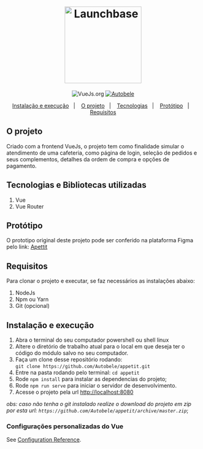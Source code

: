 <h1 align="center">
    <img alt="Launchbase" src="https://svgshare.com/i/M8b.svg" width="200px" />
</h1>

<p align="center">
  <img alt="VueJs.org" href="https://vuejs.org/" src="https://img.shields.io/badge/framework-vue-brightgreen">

  <a href="https://github.com/autobele">
    <img alt="Autobele" src="https://img.shields.io/badge/made%20by-autobele-brightgreen">
  </a>

</p>

<p align="center">
  <a href="#-instalacao-e-execução">Instalação e execução</a>&nbsp;&nbsp;&nbsp;|&nbsp;&nbsp;&nbsp;
  <a href="#-o-projeto">O projeto</a>&nbsp;&nbsp;&nbsp;|&nbsp;&nbsp;&nbsp;
  <a href="#tecnologias-e-bibliotecas-utilizadas">Tecnologias</a>&nbsp;&nbsp;&nbsp;|&nbsp;&nbsp;&nbsp;
  <a href="#hand-off">Protótipo</a>&nbsp;&nbsp;&nbsp;|&nbsp;&nbsp;&nbsp;
  <a href="#requisitos">Requisitos</a>
</p>

## O projeto

Criado com a frontend VueJs, o projeto tem como finalidade simular o atendimento de uma cafeteria, como página de login, seleção de pedidos e seus complementos, detalhes da ordem de compra e opções de pagamento.

## Tecnologias e Bibliotecas utilizadas

1. Vue
2. Vue Router

## Protótipo

O prototipo original deste projeto pode ser conferido na plataforma Figma pelo link: [Apettit](https://www.figma.com/file/XTbAE7DPmkrAI0b5hmzB64Vd/Appetit_web?node-id=68%3A2)  

## Requisitos

Para clonar o projeto e executar, se faz necessários as instalações abaixo:

1. NodeJs
2. Npm ou Yarn
3. Git (opcional)

## Instalação e execução

1. Abra o terminal do seu computador powershell ou shell linux
2. Altere o diretório de trabalho atual para o local em que deseja ter o código do módulo salvo no seu computador.
3. Faça um clone desse repositório rodando: <br> `git clone https://github.com/Autobele/appetit.git`
4. Entre na pasta rodando pelo terminal: `cd appetit`
5. Rode `npm install` para instalar as dependencias do projeto;
6. Rode `npm run serve` para iniciar o servidor de desenvolvimento.
7. Acesse o projeto pela url [http://localhost:8080](http://localhost:8080)

_obs: caso não tenha o git instalado realize o download do projeto em zip por esta url: `https://github.com/Autobele/appetit/archive/master.zip`_;

### Configurações personalizadas do Vue
See [Configuration Reference](https://cli.vuejs.org/config/).
